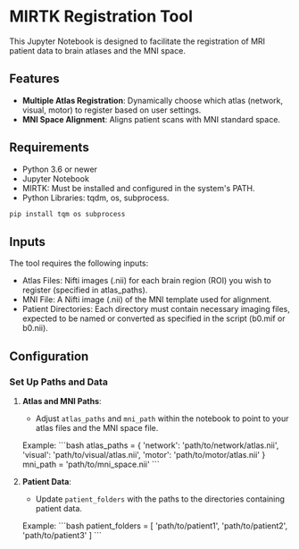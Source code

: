 
# **MIRTK Registration Tool**

This Jupyter Notebook is designed to facilitate the registration of MRI patient data to brain atlases and the MNI space.

## Features
- **Multiple Atlas Registration**: Dynamically choose which atlas (network, visual, motor) to register based on user settings.
- **MNI Space Alignment**: Aligns patient scans with MNI standard space.

## Requirements
- Python 3.6 or newer
- Jupyter Notebook
- MIRTK: Must be installed and configured in the system's PATH.
- Python Libraries: tqdm, os, subprocess.

```bash
pip install tqm os subprocess
```

## Inputs
The tool requires the following inputs:

- Atlas Files: Nifti images (.nii) for each brain region (ROI) you wish to register (specified in atlas_paths).
- MNI File: A Nifti image (.nii) of the MNI template used for alignment.
- Patient Directories: Each directory must contain necessary imaging files, expected to be named or converted as specified in the script (b0.mif or b0.nii).

## Configuration


### Set Up Paths and Data

1. **Atlas and MNI Paths**:
    - Adjust `atlas_paths` and `mni_path` within the notebook to point to your atlas files and the MNI space file.

    Example:
    \```bash
    atlas_paths = {
        'network': 'path/to/network/atlas.nii',
        'visual': 'path/to/visual/atlas.nii',
        'motor': 'path/to/motor/atlas.nii'
    }
    mni_path = 'path/to/mni_space.nii'
    \```

2. **Patient Data**:
    - Update `patient_folders` with the paths to the directories containing patient data.

    Example:
    \```bash
    patient_folders = [
        'path/to/patient1',
        'path/to/patient2',
        'path/to/patient3'
    ]
    \```

